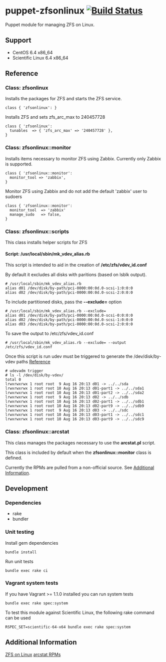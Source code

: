 # puppet-zfsonlinux [![Build Status](https://travis-ci.org/treydock/puppet-zfsonlinux.png)](https://travis-ci.org/treydock/puppet-zfsonlinux)

Puppet module for managing ZFS on Linux.

## Support

* CentOS 6.4 x86_64
* Scientific Linux 6.4 x86_64

## Reference

### Class: zfsonlinux

Installs the packages for ZFS and starts the ZFS service.

    class { 'zfsonlinux': }

Installs ZFS and sets zfs_arc_max to 240457728

    class { 'zfsonlinux':
      tunables  => { 'zfs_arc_max' => '240457728' },
    }

### Class: zfsonlinux::monitor

Installs items necessary to monitor ZFS using Zabbix.  Currently only Zabbix is supported.

    class { 'zfsonlinux::monitor':
      monitor_tool => 'zabbix',
    }

Monitor ZFS using Zabbix and do not add the default 'zabbix' user to sudoers

    class { 'zfsonlinux::monitor':
      monitor_tool  => 'zabbix'
      manage_sudo   => false,
    }

### Class: zfsonlinux::scripts

This class installs helper scripts for ZFS

#### Script: /usr/local/sbin/mk_vdev_alias.rb

This script is intended to aid in the creation of **/etc/zfs/vdev_id.conf**

By default it excludes all disks with paritions (based on lsblk output).

    # /usr/local/sbin/mk_vdev_alias.rb
    alias d01 /dev/disk/by-path/pci-0000:00:0d.0-scsi-1:0:0:0
    alias d02 /dev/disk/by-path/pci-0000:00:0d.0-scsi-2:0:0:0

To include partitioned disks, pass the **--exclude=** option

    # /usr/local/sbin/mk_vdev_alias.rb --exclude=
    alias d01 /dev/disk/by-path/pci-0000:00:0d.0-scsi-0:0:0:0
    alias d02 /dev/disk/by-path/pci-0000:00:0d.0-scsi-1:0:0:0
    alias d03 /dev/disk/by-path/pci-0000:00:0d.0-scsi-2:0:0:0

To save the output to /etc/zfs/vdev_id.conf

    # /usr/local/sbin/mk_vdev_alias.rb --exclude= --output /etc/zfs/vdev_id.conf

Once this script is run udev must be triggered to generate the /dev/disk/by-vdev paths [Reference](http://zfsonlinux.org/faq.html#HowDoISetupVdevIdConf)

    # udevadm trigger
    # ls -l /dev/disk/by-vdev/
    total 0
    lrwxrwxrwx 1 root root  9 Aug 16 20:13 d01 -> ../../sda
    lrwxrwxrwx 1 root root 10 Aug 16 20:13 d01-part1 -> ../../sda1
    lrwxrwxrwx 1 root root 10 Aug 16 20:13 d01-part2 -> ../../sda2
    lrwxrwxrwx 1 root root  9 Aug 16 20:13 d02 -> ../../sdb
    lrwxrwxrwx 1 root root 10 Aug 16 20:13 d02-part1 -> ../../sdb1
    lrwxrwxrwx 1 root root 10 Aug 16 20:13 d02-part9 -> ../../sdb9
    lrwxrwxrwx 1 root root  9 Aug 16 20:13 d03 -> ../../sdc
    lrwxrwxrwx 1 root root 10 Aug 16 20:13 d03-part1 -> ../../sdc1
    lrwxrwxrwx 1 root root 10 Aug 16 20:13 d03-part9 -> ../../sdc9

### Class: zfsonlinux::arcstat

This class manages the packages necessary to use the **arcstat.pl** script.

This class is included by default when the **zfsonlinux::monitor** class is defined.

Currently the RPMs are pulled from a non-official source.  See [Additional Information](#additional-information).

## Development

### Dependencies

* rake
* bundler

### Unit testing

Install gem dependencies

    bundle install

Run unit tests

    bundle exec rake ci

### Vagrant system tests

If you have Vagrant >= 1.1.0 installed you can run system tests

    bundle exec rake spec:system

To test this module against Scientific Linux, the following rake command can be used

    RSPEC_SET=scientific-64-x64 bundle exec rake spec:system

## Additional Information

[ZFS on Linux](http://zfsonlinux.org/)
[arcstat RPMs](http://yum.tamu.edu/zfsonlinux/epel/6/x86_64/repoview/)
